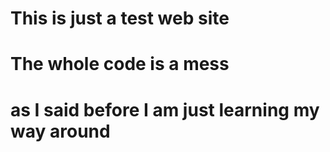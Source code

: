 # This is just a test web site
# The whole code is a mess 
# as I said before I am just learning my way around